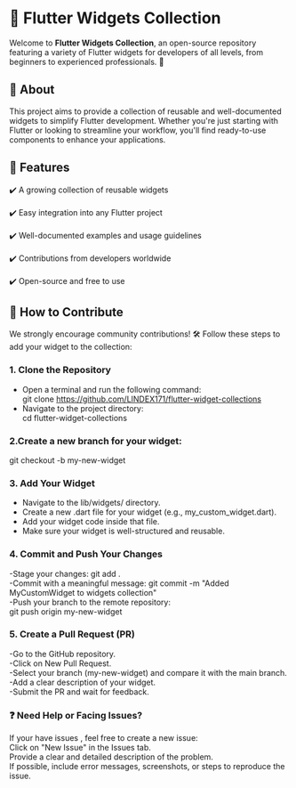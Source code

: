 # 🚀 Flutter Widgets Collection  

Welcome to **Flutter Widgets Collection**, an open-source repository featuring a variety of Flutter widgets for developers of all levels, from beginners to experienced professionals. 🎯  

## 🌟 About  
This project aims to provide a collection of reusable and well-documented widgets to simplify Flutter development. Whether you're just starting with Flutter or looking to streamline your workflow, you'll find ready-to-use components to enhance your applications.  

## 📌 Features  
✔️ A growing collection of reusable widgets<br>  
✔️ Easy integration into any Flutter project<br>  
✔️ Well-documented examples and usage guidelines<br>  
✔️ Contributions from developers worldwide<br>  
✔️ Open-source and free to use<br>  

## 🤝 How to Contribute  

We strongly encourage community contributions! 🛠️ Follow these steps to add your widget to the collection:  

### 1. Clone the Repository  
- Open a terminal and run the following command:<br>
  git clone https://github.com/LINDEX171/flutter-widget-collections<br>
- Navigate to the project directory:<br>
  cd flutter-widget-collections<br>

### 2.Create a new branch for your widget:
git checkout -b my-new-widget

### 3. Add Your Widget
  - Navigate to the lib/widgets/ directory.<br>
  - Create a new .dart file for your widget (e.g., my_custom_widget.dart).<br>
  - Add your widget code inside that file.<br>
  - Make sure your widget is well-structured and reusable.<br>

### 4. Commit and Push Your Changes

  -Stage your changes: git add .<br>
  -Commit with a meaningful message: git commit -m "Added MyCustomWidget to widgets collection"<br>
  -Push your branch to the remote repository:<br>
  git push origin my-new-widget<br>
### 5. Create a Pull Request (PR)
  -Go to the GitHub repository.<br>
  -Click on New Pull Request.<br>
  -Select your branch (my-new-widget) and compare it with the main branch.<br>
  -Add a clear description of your widget.<br>
  -Submit the PR and wait for feedback.<br>


### ❓ Need Help or Facing Issues?
If your have issues , feel free to create a new issue:<br>
Click on "New Issue" in the Issues tab.<br>
Provide a clear and detailed description of the problem.<br>
If possible, include error messages, screenshots, or steps to reproduce the issue.<br>



